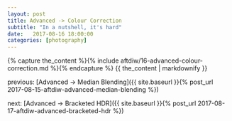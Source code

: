 ```yaml
---
layout: post
title: Advanced -> Colour Correction
subtitle: "In a nutshell, it's hard"
date:   2017-08-16 18:00:00
categories: [photography]
---
```


{% capture the_content %}{% include aftdiw/16-advanced-colour-correction.md %}{% endcapture %}
{{ the_content | markdownify }}

previous: [Advanced -> Median Blending]({{ site.baseurl }}{% post_url 2017-08-15-aftdiw-advanced-median-blending %})

next: [Advanced -> Bracketed HDR]({{ site.baseurl }}{% post_url 2017-08-17-aftdiw-advanced-bracketed-hdr %})


